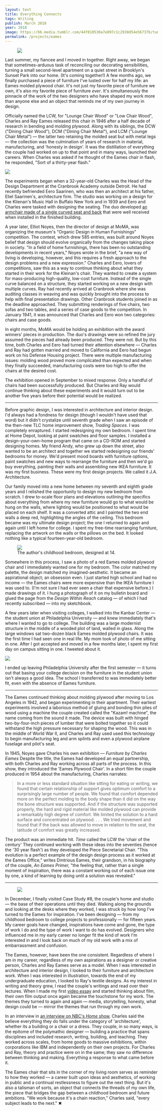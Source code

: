```yaml
---
layout: text
title: Everything Connects
tags: Writing
publish: March 2018
year: 2018
image: https://66.media.tumblr.com/44f810530a7e897c1c2938d54e56737b/tumblr_inline_p4z18mO67j1qzwy5u_1280.jpg
permalink: /projects/eames
---
```


<figure><img src="https://66.media.tumblr.com/44f810530a7e897c1c2938d54e56737b/tumblr_inline_p4z18mO67j1qzwy5u_1280.jpg" data-orig-height="2880" data-orig-width="2160"></figure>

<p>Last summer, my fiancee and I moved in together. Right away, we began that sometimes-arduous task of reconciling our decorating sensibilities, turning a small second-level apartment on a quiet street in Brooklyn's Sunset Park into our home. (It's coming together!) A few months ago, we finally purchased a piece of furniture I've lusted over for half my life: an Eames molded plywood chair. It's not just my favorite piece of furniture we own, it's also my favorite piece of furniture <i>ever</i>. It's simultaneously the pinnacle of the work of the two designers who have shaped my work more than anyone else and an object that reminds me of my own journey in design.</p><p>Officially named the LCW, for "Lounge Chair Wood" or "Low Chair Wood", Charles and Ray Eames released this chair in 1946 after a half decade of research in bending and molding plywood. Along with its siblings, the DCW ("Dining Chair Wood"), DCM ("Dining Chair Metal"), and LCM ("Lounge Chair Metal") — the latter two retaining the molded seat but with metal legs — the collection was the culmination of years of research in material, manufacturing, and 'honesty in design'. It was the distillation of everything the couple had worked on up to that point and in many ways, launched their careers. When Charles was asked if he thought of the Eames chair in flash, he responded, "Sort of a thirty-year flash."</p>

<img src="https://66.media.tumblr.com/65c39fe5eba21628d00f99ca5fdb1b39/tumblr_inline_p4z1pxWqdh1qzwy5u_1280.jpg">

<p>The experiments began when a 32-year-old Charles was the Head of the Design Department at the Cranbrook Academy outside Detroit. He had recently befriended Eero Saarinen, who was then an architect at his father, Eliel Saarinen's, architecture firm. The studio was working on a design for the Klienan's Music Hall in Buffalo New York and in 1939 and Eero and Charles were tasked with designing the seating. The duo developed <a href="https://www.1stdibs.com/furniture/seating/lounge-chairs/rare-kleinhans-chair-circa-1939-charles-eames-eero-saarinen/id-f_5491343/">an armchair made of a single curved seat and back</a> that were well received when installed in the finished building.</p>

<p>A year later, Elliot Noyes, then the director of design at MoMA, was organizing the museum's "Organic Design in Human Furnishings" competition. The contest, which drew 585 entries, was built around Noyes belief that design should evolve organically from the changes taking place in society. "In a field of home furnishings, there has been no outstanding developments in recent years," Noyes wrote in the brief, "a new way of living is developing, however, and this requires a fresh approach to the design problems and a new expression." Charles and Eero, lovers of competitions, saw this as a way to continue thinking about what they started in their work for the Kleinan's chair. They wanted to create a system for mass-producing high-quality, low-cost furniture. Instead of the single curve balanced on a structure, they started working on a new design with multiple curves. Ray had recently arrived at Cranbrook where she was auditing classes in weaving and was quickly brought into the process to help with final presentation drawings. Other Cranbrook students joined in as the deadline approached. They submitting renderings of five chairs, two sofas and two tables, and a series of case goods to the competition. In January 1941, it was announced that Charles and Eero won two categories: chairs and case goods.</p>

<p>In eight months, MoMA would be holding an exhibition with the award winners' pieces in production. The duo's drawings were so refined the jury assumed the pieces had already been produced. They were not. But by this time, both Charles and Eero had turned their attention elsewhere — Charles and Ray had gotten married and moved to California and Eero had begun work on his Defense Housing project. There were multiple manufacturing issues: molding wood proved more complicated than expected and when they finally succeeded, manufacturing costs were too high to offer the chairs at the desired cost.</p><p>The exhibition opened in September to mixed response. Only a handful of chairs had been successfully produced. But Charles and Ray would continue thinking about these experiments and it would turn out to be another five years before their potential would be realized.</p>

<hr>

<p>Before graphic design, I was interested in architecture and interior design. I'd always had a fondness for design (though I wouldn't have used that word) but it didn't crystalize until seventh grade when I saw an episode of the then-new TLC home improvement show, <i>Trading Spaces</i>. I was completely enraptured. I started redesigning my own bedroom. I spent time at Home Depot, looking at paint swatches and floor samples. I installed a design-your-own-home program that came on a CD-ROM and started designing homes. My friend Andy, who grew up down the street, also wanted to be an architect and together we started redesigning our friends' bedrooms for money. We'd present mood boards with furniture options, paint swatches and new ways to rearrange the furniture and then we'd go buy everything, painting their walls and assembling new IKEA furniture. It was my first business. These were my first design projects. We called it J.A. Architecture.</p><p>Our family moved into a new home between my seventh and eighth grade years and I relished the opportunity to design my new bedroom from scratch. I drew to-scale floor plans and elevations outlining the specifics about everything from where my new furniture would go to what would be hung on the walls, where lighting would be positioned to what would be placed on each shelf. It was a converted attic and I painted the two end walls a deep red, highlighting the angles of the ceiling. This bedroom became was my ultimate design project; the one I returned to again and again until I left home for college. I spent my free-time rearranging furniture, replacing the artwork on the walls or the pillows on the bed. It looked nothing like a typical fourteen-year-old bedroom.</p>

<figure><img src="https://66.media.tumblr.com/0e1a4862764beca94024877906e7ed22/tumblr_inline_p4z1ikT9Kz1qzwy5u_1280.jpg"><figcaption>The author's childhood bedroom, designed at 14.</figcaption></figure>


<p>Somewhere in this process, I saw a photo of a red Eames molded plywood chair and I immediately wanted one for my bedroom. The color matched my palette, the design matched my imagined-aesthetic. It became an aspirational object; an obsession even. I just started high school and had no income — the Eames chairs were more expensive than the IKEA furniture I was used to. (I'm not sure I had ever seen a chair that expensive before.) I made drawings of it. I hung a photograph of it on my bulletin board and glued the page from the <i>Design Within Reach</i> catalog — of which I had recently subscribed — into my sketchbook.</p><p>A few years later when visiting colleges, I walked into the Kanbar Center — the student union at Philadelphia University —  and knew immediately that's where I wanted to go to college. The building was a large modernist structure in the middle of a wooded plot of land, walled in glass. Along the large windows sat two-dozen black Eames molded plywood chairs. It was the first time I had seen one in real life. My mom took of photo of me sitting in one. After I got accepted and moved in a few months later, I spent my first day on campus sitting in one. I tweeted about it.</p>

<img src="https://66.media.tumblr.com/b069bb00823bd34018589e370e44b7d7/tumblr_inline_p4z1kcFSHS1qzwy5u_1280.png" data-orig-height="558" data-orig-width="1254">

<p>I ended up leaving Philadelphia University after the first semester — it turns out that basing your college decision on the furniture in the student union isn't always a good idea. The school I transferred to was immediately better fit, even with the absence of Eames furniture.</p><hr><p>The Eames continued thinking about molding plywood after moving to Los Angeles in 1942, and began experimenting in their apartment. Their earliest experiments involved a laborious method of gluing and bonding thin plies of wood using a machine the couple created called the "Kazam! machine", the name coming from the sound it made. The device was built with hinged two-by-four-inch pieces of lumber that were bolted together so it could withstand the high pressure necessary for shaping the wood. This was in the middle of World War II, and Charles and Ray used used this technology to begin manufacturing leg and arm splints and even a plywood airplane fuselage and pilot's seat.</p>

<p>In 1945, Noyes gave Charles his own exhibition — <i>Furniture by Charles Eames</i> Despite the title, the Eames had developed an equal partnership, with both Charles and Ray working across all parts of the process. In this show, they introduced the 'Eames Plywood Chair'. In a short film the couple produced in 1954 about the manufacturing, Charles narrates:</p>

<blockquote>In a more or less standard situation like sitting for eating or writing, we found that certain relationship of support gives optimum comfort to a surprisingly large number of people. We found that comfort depended more on the perfect molding to the body shape than it did on the way the bone structure was supported. And if the structure was supported properly, the hard and rigid material like molded plywood can provide a remarkably high degree of comfort. We limited the solution to a hard surface and concentrated on plywood. . . . We tried movement and found that if the back was allowed to move in relation to the seat, the latitude of comfort was greatly increased.</blockquote>

<p>The product was an immediate hit. <i>Time</i> called the LCW the 'chair of the century' They continued working with these ideas into the seventies (hence the '30 year flash') as they developed the Piece Secretarial Chair. "This evolution is a perfect example of the design design process as it worked at the Eames Office," writes Dmtrious Eames, their grandson, in his biography of the couple, <i>An Eames Primer,</i> "the feeling that, rather than a single moment of inspiration, there was a constant working out of each issue one by one, a kind of learning by doing until a solution was revealed."</p>

<hr>

<figure><img src="https://66.media.tumblr.com/a397535d3d6c38f97616c43a04c5ece3/tumblr_inline_p4z1oaJ4tC1qzwy5u_1280.jpg"></figure>
<p>In December, I finally visited Case Study #8, the couple's home and studio — the base of their operations until they died. Walking along the grounds and looking at the desks where they worked, I was struck by how long I've turned to the Eames for inspiration. I've been designing — from my childhood bedroom to college projects to professionally — for fifteen years. My career goals have changed, inspirations have come and gone, the type of work I do and the type of work I want to do has evolved. Designers who influenced me in my early career no longer fit the kind of work I'm interested in and I look back on much of my old work with a mix of embarrassment and confusion.</p><p>The Eames, however, have been the one consistent. Regardless of where I am in my career, regardless of my own aspirations as a designer or creative person, Charles and Ray Eames serve as a model. When I was interested in architecture and interior design, I looked to their furniture and architecture work. When I was interested in illustration, towards the end of my undergraduate education, I looked to Ray's textile designs. As my interest in writing and theory grew, I read the couple's writings and read over their lectures. When I made my first <a href="http://jarrettfuller.com/projects/roughsketch">video essay</a> and started thinking about film, their own film output once again became the touchstone for my work. The themes they turned to again and again — media, storytelling, honesty, what design could be — mirror the themes that run through my own work.</p><p>In an interview in <a href="https://www.youtube.com/watch?v=IBLMoMhlAfM">an interview on NBC's <i>Home</i> show</a>, Charles said the believe everything they do falls under the category of 'architecture', whether its a building or a chair or a dress. They couple, in so many ways, is the epitome of the polymathic designer — building a practice that spans disciplines and included research, writing, building, and teaching. They worked across scales, from home goods to massive exhibitions, within corporations like IBM and independently on their own projects. For Charles and Ray, theory and practice were on in the same; they saw no difference between thinking and making. Everything a response to what came before it.</p><p>The Eames chair that sits in the corner of my living room serves as reminder to how they worked — a career built upon ideas and aesthetics, of working in public and a continual restlessness to figure out the next thing. But it's also a talisman of sorts, an object that connects the threads of my own life, the piece that bridges the gap between a childhood bedroom and future ambitions. "We work because it's a chain reaction," Charles said, "every subject leads to the next." ✖</p>



